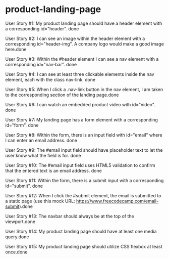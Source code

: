 # product-landing-page
User Story #1: My product landing page should have a header element with a corresponding id="header". done

User Story #2: I can see an image within the header element with a corresponding id="header-img". A company logo would make a good image here.done

User Story #3: Within the #header element I can see a nav element with a corresponding id="nav-bar". done

User Story #4: I can see at least three clickable elements inside the nav element, each with the class nav-link. done

User Story #5: When I click a .nav-link button in the nav element, I am taken to the corresponding section of the landing page.done


User Story #6: I can watch an embedded product video with id="video". done

User Story #7: My landing page has a form element with a corresponding id="form". done

User Story #8: Within the form, there is an input field with id="email" where I can enter an email address. done

User Story #9: The #email input field should have placeholder text to let the user know what the field is for. done

User Story #10: The #email input field uses HTML5 validation to confirm that the entered text is an email address. done

User Story #11: Within the form, there is a submit input with a corresponding id="submit". done

User Story #12: When I click the #submit element, the email is submitted to a static page (use this mock URL: https://www.freecodecamp.com/email-submit).done

User Story #13: The navbar should always be at the top of the viewport.done

User Story #14: My product landing page should have at least one media query.done

User Story #15: My product landing page should utilize CSS flexbox at least once.done
